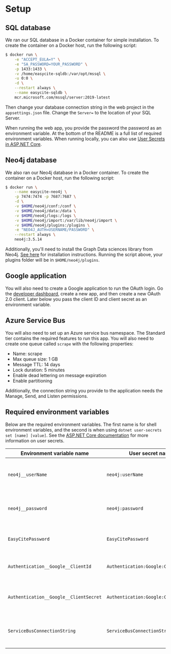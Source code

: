 # Setup

## SQL database

We ran our SQL database in a Docker container for simple installation. To create the container on a Docker host, run the following script:
```bash
$ docker run \
    -e "ACCEPT_EULA=Y" \
    -e "SA_PASSWORD=YOUR_PASSWORD" \
    -p 1433:1433 \
    -v /home/easycite-sqldb:/var/opt/mssql \
    -u 0:0 \
    -d \
    --restart always \
    --name easycite-sqldb \
    mcr.microsoft.com/mssql/server:2019-latest
```

Then change your database connection string in the web project in the `appsettings.json` file. Change the `Server=` to the location of your SQL Server.

When running the web app, you provide the password the password as an environment variable. At the bottom of the README is a full list of required environment variables. When running locally, you can also use [User Secrets in ASP.NET Core](https://docs.microsoft.com/en-us/aspnet/core/security/app-secrets?view=aspnetcore-3.1&tabs=windows).

## Neo4j database

We also ran our Neo4j database in a Docker container. To create the container on a Docker host, run the following script:
```sh
$ docker run \
    --name easycite-neo4j \
    -p 7474:7474 -p 7687:7687 \
    -d \
    -v $HOME/neo4j/conf:/conf \
    -v $HOME/neo4j/data:/data \
    -v $HOME/neo4j/logs:/logs \
    -v $HOME/neo4j/import:/var/lib/neo4j/import \
    -v $HOME/neo4j/plugins:/plugins \
    -e "NEO4J_AUTH=USERNAME/PASSWORD" \
    --restart always \
    neo4j:3.5.14
```

Additionally, you'll need to install the Graph Data sciences library from Neo4j. [See here](https://neo4j.com/docs/graph-data-science/current/installation/) for installation instructions. Running the script above, your plugins folder will be in `$HOME/neo4j/plugins`.

## Google application

You will also need to create a Google application to run the OAuth login. Go the [developer dashboard](https://console.developers.google.com/), create a new app, and then create a new OAuth 2.0 client. Later below you pass the client ID and client secret as an environment variable.

## Azure Service Bus

You will also need to set up an Azure service bus namespace. The Standard tier contains the required features to run this app. You will also need to create one queue called `scrape` with the following properties:

- Name: scrape
- Max queue size: 1 GB
- Message TTL: 14 days
- Lock duration: 5 minutes
- Enable dead lettering on message expiration
- Enable partitioning

Additionally, the connection string you provide to the application needs the Manage, Send, and Listen permissions.

## Required environment variables

Below are the required environment variables. The first name is for shell environment variables, and the second is when using `dotnet user-secrets set [name] [value]`. See the [ASP.NET Core documentation](https://docs.microsoft.com/en-us/aspnet/core/security/app-secrets?view=aspnetcore-3.1&tabs=windows) for more information on user secrets.

| Environment variable name | User secret name | Description |
| - | - | - |
| `neo4j__userName` | `neo4j:userName` | The username for the Neo4j database. |
| `neo4j__password` | `neo4j:password` | The password for the Neo4j database. |
| `EasyCitePassword` | `EasyCitePassword` | The password for the SQL database. |
| `Authentication__Google__ClientId` | `Authentication:Google:ClientId` | The client ID for your Google app. |
| `Authentication__Google__ClientSecret` | `Authentication:Google:ClientSecret` | The client secret for your Google app. |
| `ServiceBusConnectionString` | `ServiceBusConnectionString` | The connection string for the Service Bus. |
